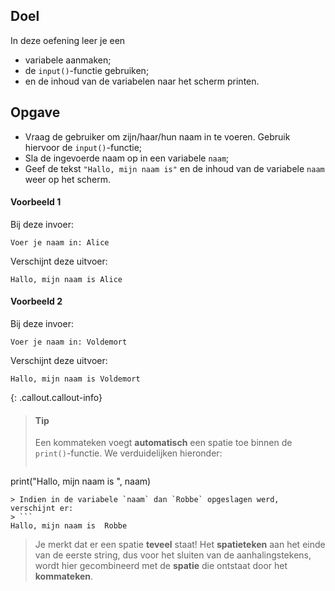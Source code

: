 ## Doel

In deze oefening leer je een 
* variabele aanmaken;
* de `input()`-functie gebruiken;
* en de inhoud van de variabelen naar het scherm printen.

## Opgave

* Vraag de gebruiker om zijn/haar/hun naam in te voeren. Gebruik hiervoor de `input()`-functie;
* Sla de ingevoerde naam op in een variabele `naam`;
* Geef de tekst `"Hallo, mijn naam is"` en de inhoud van de variabele `naam` weer op het scherm.


#### Voorbeeld 1

Bij deze invoer:
```
Voer je naam in: Alice
```

Verschijnt deze uitvoer:
```
Hallo, mijn naam is Alice
```

#### Voorbeeld 2

Bij deze invoer:
```
Voer je naam in: Voldemort
```

Verschijnt deze uitvoer:
```
Hallo, mijn naam is Voldemort
```


{: .callout.callout-info}
>#### Tip
>Een kommateken voegt **automatisch** een spatie toe binnen de `print()`-functie. We verduidelijken hieronder: 
> ```python
print("Hallo, mijn naam is ", naam)
  ```
> Indien in de variabele `naam` dan `Robbe` opgeslagen werd, verschijnt er:
> ```
Hallo, mijn naam is  Robbe
  ```
> Je merkt dat er een spatie **teveel** staat! Het **spatieteken** aan het einde van de eerste string, dus voor het sluiten van de aanhalingstekens, wordt hier gecombineerd met de **spatie** die ontstaat door het **kommateken**. 
